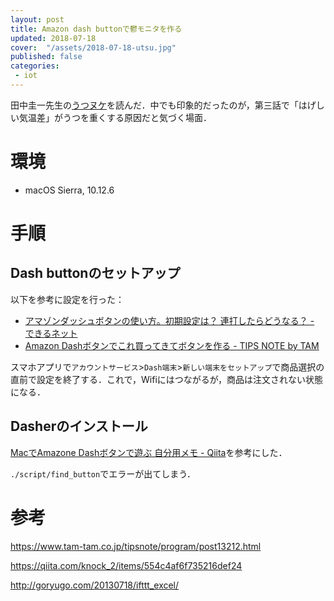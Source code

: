 ```yaml
---
layout: post
title: Amazon dash buttonで鬱モニタを作る
updated: 2018-07-18
cover:  "/assets/2018-07-18-utsu.jpg"
published: false
categories:
 - iot
---
```


田中圭一先生の[うつヌケ](http://amzn.asia/4r7gLGE)を読んだ．中でも印象的だったのが，第三話で「はげしい気温差」がうつを重くする原因だと気づく場面．

# 環境

- macOS Sierra, 10.12.6

# 手順

## Dash buttonのセットアップ

以下を参考に設定を行った：

- [アマゾンダッシュボタンの使い方。初期設定は？ 連打したらどうなる？ - できるネット](https://dekiru.net/article/14809/)
- [Amazon Dashボタンでこれ買ってきてボタンを作る - TIPS NOTE by TAM](https://www.tam-tam.co.jp/tipsnote/program/post13212.html)

スマホアプリで`アカウントサービス`>`Dash端末`>`新しい端末をセットアップ`で商品選択の直前で設定を終了する．これで，Wifiにはつながるが，商品は注文されない状態になる．

## Dasherのインストール

[MacでAmazone Dashボタンで遊ぶ 自分用メモ - Qiita](https://qiita.com/knock_2/items/554c4af6f735216def24)を参考にした．

`./script/find_button`でエラーが出てしまう．

# 参考

https://www.tam-tam.co.jp/tipsnote/program/post13212.html

https://qiita.com/knock_2/items/554c4af6f735216def24

http://goryugo.com/20130718/ifttt_excel/
